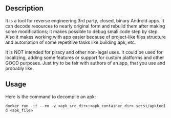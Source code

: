 ## Description

It is a tool for reverse engineering 3rd party, closed, binary Android apps. It can decode resources to nearly original form and rebuild them after making some modifications; it makes possible to debug smali code step by step. Also it makes working with app easier because of project-like files structure and automation of some repetitive tasks like building apk, etc.

It is NOT intended for piracy and other non-legal uses. It could be used for localizing, adding some features or support for custom platforms and other GOOD purposes. Just try to be fair with authors of an app, that you use and probably like.

## Usage
Here is the command to decompile an apk:
```
docker run -it --rm -v <apk_src_dir>:<apk_container_dir> secsi/apktool d <apk_file>
```
